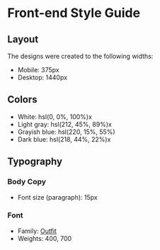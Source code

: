 # Front-end Style Guide

## Layout

The designs were created to the following widths:

- Mobile: 375px
- Desktop: 1440px

## Colors

- White: hsl(0, 0%, 100%)x
- Light gray: hsl(212, 45%, 89%)x
- Grayish blue: hsl(220, 15%, 55%)
- Dark blue: hsl(218, 44%, 22%)x

## Typography

### Body Copy

- Font size (paragraph): 15px

### Font

- Family: [Outfit](https://fonts.google.com/specimen/Outfit)
- Weights: 400, 700
